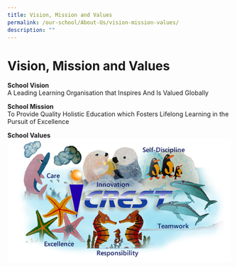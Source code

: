```yaml
---
title: Vision, Mission and Values
permalink: /our-school/About-Us/vision-mission-values/
description: ""
---
```



# Vision, Mission and Values
**School Vision**<br>
A Leading Learning Organisation that Inspires And Is Valued Globally

**School Mission**<br>
To Provide Quality Holistic Education which Fosters Lifelong Learning in the Pursuit of Excellence

**School Values**
![](/images/values.jpg)
